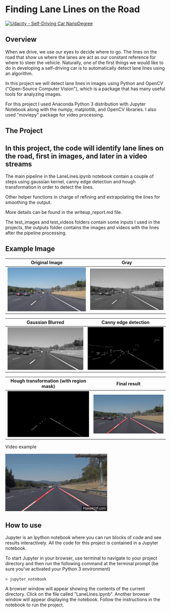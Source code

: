 # **Finding Lane Lines on the Road**
[![Udacity - Self-Driving Car NanoDegree](https://s3.amazonaws.com/udacity-sdc/github/shield-carnd.svg)](http://www.udacity.com/drive)

Overview
---

When we drive, we use our eyes to decide where to go.  The lines on the road that show us where the lanes are act as our constant reference for where to steer the vehicle.  Naturally, one of the first things we would like to do in developing a self-driving car is to automatically detect lane lines using an algorithm.

In this project we will detect lane lines in images using Python and OpenCV ("Open-Source Computer Vision"), which is a package that has many useful tools for analyzing images.  

For this project I used Anaconda Python 3 distribution with Jupyter Notebook along with the numpy, matplotlib, and OpenCV libraries. I also used "moviepy" package for video processing.


The Project
---

## In this project, the code will identify lane lines on the road, first in images, and later in a video streams ##

The main pipeline in the LaneLines.ipynb notebook contain a couple of steps using gaussian kernel, canny edge detection and hough transformation in order to detect the lines.

Other helper functions in charge of refining and extrapolating the lines for smoothing the output.

More details can be found in the writeup_report.md file.

The test_images and test_videos folders contain some inputs I used in the projects, the outputs folder contains the images and videos with the lines after the pipeline processing.

## Example Image

Original Image             |  Gray
:-------------------------:|:-------------------------:
![]( https://github.com/shmulik-willinger/lane_line_detection/blob/master/readme_img/original.jpg?raw=true)  |  ![]( https://github.com/shmulik-willinger/lane_line_detection/blob/master/readme_img/gray.jpg?raw=true)

Gaussian Blurred             |  Canny edge detection
:-------------------------:|:-------------------------:
![]( https://github.com/shmulik-willinger/lane_line_detection/blob/master/readme_img/gaussian.jpg?raw=true)  |  ![]( https://github.com/shmulik-willinger/lane_line_detection/blob/master/readme_img/canny.jpg?raw=true)


Hough transformation   (with region mask)           |  Final result
:-------------------------:|:-------------------------:
![]( https://github.com/shmulik-willinger/lane_line_detection/blob/master/readme_img/hough.jpg?raw=true)  |  ![]( https://github.com/shmulik-willinger/lane_line_detection/blob/master/readme_img/final.jpg?raw=true)


Video example

[![video lane_line_detection](https://github.com/shmulik-willinger/lane_line_detection/blob/master/readme_img/lane_line_detection.gif)](http://www.youtube.com/watch?v=u0OumobnHaE)


How to use
---

Jupyter is an Ipython notebook where you can run blocks of code and see results interactively. All the code for this project is contained in a Jupyter notebook.

To start Jupyter in your browser, use terminal to navigate to your project directory and then run the following command at the terminal prompt (be sure you've activated your Python 3 environment)

`> jupyter notebook`

A browser window will appear showing the contents of the current directory.  Click on the file called "LaneLines.ipynb".  Another browser window will appear displaying the notebook.  Follow the instructions in the notebook to run the project.  
